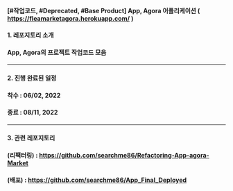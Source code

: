 #### [#작업코드, #Deprecated, #Base Product] App, Agora 어플리케이션 ( https://fleamarketagora.herokuapp.com/ )

#### 1. 레포지토리 소개
#### App, Agora의 프로젝트 작업코드 모음
---

#### 2. 진행 완료된 일정
#### 착수 : 06/02, 2022
#### 종료 : 08/11, 2022
---

#### 3. 관련 레포지토리
#### (리팩터링) : https://github.com/searchme86/Refactoring-App-agora-Market
#### (배포) : https://github.com/searchme86/App_Final_Deployed
